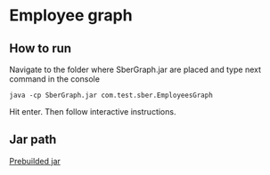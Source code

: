 # Employee graph
## How to run
Navigate to the folder where SberGraph.jar are placed and type next command in the console 
````
java -cp SberGraph.jar com.test.sber.EmployeesGraph
````
Hit enter.
Then follow interactive instructions.
## Jar path
[Prebuilded jar](/out/artifacts/SberGraph_jar/SberGraph.jar)
